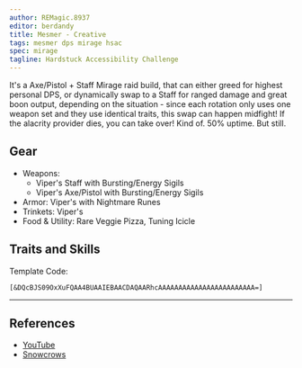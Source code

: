 ```yaml
---
author: REMagic.8937
editor: berdandy
title: Mesmer - Creative
tags: mesmer dps mirage hsac
spec: mirage
tagline: Hardstuck Accessibility Challenge
---
```


It's a Axe/Pistol + Staff Mirage raid build, that can either greed for highest personal DPS, or dynamically swap to a Staff for ranged damage and great boon output, depending on the situation - since each rotation only uses one weapon set and they use identical traits, this swap can happen midfight!
If the alacrity provider dies, you can take over! Kind of. 50% uptime. But still.

## Gear

- Weapons: 
  - Viper's Staff with Bursting/Energy Sigils
  - Viper's Axe/Pistol with Bursting/Energy Sigils
- Armor: Viper's with Nightmare Runes
- Trinkets: Viper's
- Food & Utility: Rare Veggie Pizza, Tuning Icicle

## Traits and Skills

Template Code:

`[&DQcBJS09OxXuFQAA4BUAAIEBAACDAQAARhcAAAAAAAAAAAAAAAAAAAAAAAA=]`

---

<div
  data-armory-embed='skills'
  data-armory-ids='40200,41065,10232,10234,45449'
>
</div>
<div
  data-armory-embed='specializations'
  data-armory-ids='1,45,59'
  data-armory-1-traits='701,1889,1950'
  data-armory-45-traits='670,669,1687'
  data-armory-59-traits='2141,2178,2070'
>
</div>
<script async src='https://unpkg.com/armory-embeds@^0.x.x/armory-embeds.js'></script>



## References

- [YouTube](https://www.youtube.com/watch?v=oKz5_FJ1cxQ)
- [Snowcrows](https://snowcrows.com/builds/mesmer/mirage/condition-alacrity-mirage)
